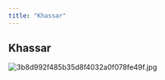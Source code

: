 ```yaml
---
title: "Khassar"
---
```


## Khassar


![3b8d992f485b35d8f4032a0f078fe49f.jpg](3b8d992f485b35d8f4032a0f078fe49f.jpg)